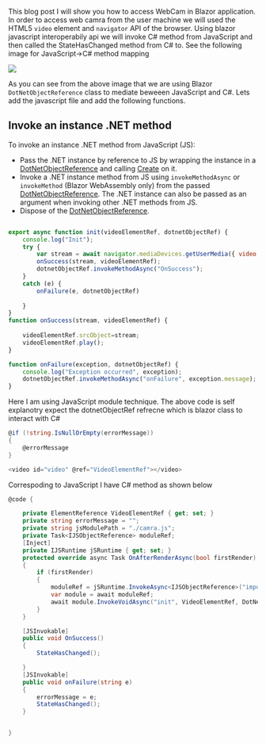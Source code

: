 This blog post I will show you how to access WebCam in Blazor application.
In order to access web camra from the user machine we will used the HTML5 `video` element and `navigator` API of the browser. Using blazor javascript interoperabily api we will invoke C# method from JavaScript and then called the StateHasChanged method from C# to.
See the following image for JavaScript->C# method mapping




![](https://blogger.googleusercontent.com/img/a/AVvXsEj822VcB1xaPgIhlrG6wRFvWRoeY25ShKH71XadfCHFxSeOnU5tvs_GhjpEBvRK5sKyYJclQM8n9nZZnL8UyVmAU49ZxR1_6T3RbqP6eFufpn5mljTkXlTxsdnM6J-IlEXwFhh_XDI5kHOe_C6qJZOWzzMhNjlQqwSIT_nmcy2jZWstVMKni_GkMBkZ9w=w640-h258)



As you can see from the above image that we are using Blazor `DotNetObjectReference` class to mediate beweeen JavaScript and C#.
Lets add the javascript file and add the following functions.

## Invoke an instance .NET method

To invoke an instance .NET method from JavaScript (JS):

-   Pass the .NET instance by reference to JS by wrapping the instance in a  [DotNetObjectReference](https://docs.microsoft.com/en-us/dotnet/api/microsoft.jsinterop.dotnetobjectreference)  and calling  [Create](https://docs.microsoft.com/en-us/dotnet/api/microsoft.jsinterop.dotnetobjectreference.create)  on it.
-   Invoke a .NET instance method from JS using  `invokeMethodAsync`  or  `invokeMethod`  (Blazor WebAssembly only) from the passed  [DotNetObjectReference](https://docs.microsoft.com/en-us/dotnet/api/microsoft.jsinterop.dotnetobjectreference). The .NET instance can also be passed as an argument when invoking other .NET methods from JS.
-   Dispose of the  [DotNetObjectReference](https://docs.microsoft.com/en-us/dotnet/api/microsoft.jsinterop.dotnetobjectreference).

```js

export async function init(videoElementRef, dotnetObjectRef) {
    console.log("Init");
    try {
        var stream = await navigator.mediaDevices.getUserMedia({ video: true });
        onSuccess(stream, videoElementRef);
        dotnetObjectRef.invokeMethodAsync("OnSuccess");
    }
    catch (e) {
        onFailure(e, dotnetObjectRef)
      
    }
}
function onSuccess(stream, videoElementRef) {
    
    videoElementRef.srcObject=stream;
    videoElementRef.play();
}

function onFailure(exception, dotnetObjectRef) {
    console.log("Exception occurred", exception);
    dotnetObjectRef.invokeMethodAsync("onFailure", exception.message);
}
```
Here I am using JavaScript module technique. The above code is self explanotry expect the dotnetObjectRef refrecne which is blazor class to interact with C#


```csharp
@if (!string.IsNullOrEmpty(errorMessage))
{
    @errorMessage
}

<video id="video" @ref="VideoElementRef"></video>
```

Correspoding to JavaScript I have C# method as shown below
```csharp
@code {

    private ElementReference VideoElementRef { get; set; }
    private string errorMessage = "";
    private string jsModulePath = "./camra.js";
    private Task<IJSObjectReference> moduleRef;
    [Inject]
    private IJSRuntime jSRuntime { get; set; }
    protected override async Task OnAfterRenderAsync(bool firstRender)
    {
        if (firstRender)
        {
            moduleRef = jSRuntime.InvokeAsync<IJSObjectReference>("import", jsModulePath).AsTask();
            var module = await moduleRef;
            await module.InvokeVoidAsync("init", VideoElementRef, DotNetObjectReference.Create(this));
        }
    }

    [JSInvokable]
    public void OnSuccess()
    {
        StateHasChanged();

    }
    [JSInvokable]
    public void onFailure(string e)
    {
        errorMessage = e;
        StateHasChanged();
    }


}   
```
<!--stackedit_data:
eyJoaXN0b3J5IjpbMTcxMDMwNTEwMCwxNjU4NjgzMjkwLC0xNT
IyNzk2MTg5XX0=
-->